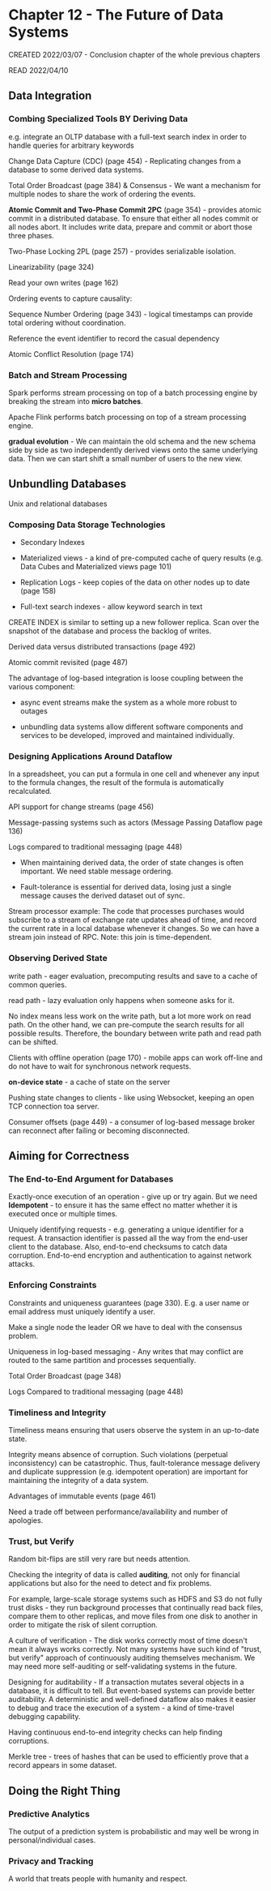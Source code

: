 # Chapter 12 - The Future of Data Systems

CREATED 2022/03/07 - Conclusion chapter of the whole previous chapters

READ 2022/04/10

## Data Integration

### Combing Specialized Tools BY Deriving Data

e.g. integrate an OLTP database with a full-text search index in order to handle queries for arbitrary keywords

Change Data Capture (CDC) (page 454) - Replicating changes from a database to some derived data systems.

Total Order Broadcast (page 384) & Consensus - We want a mechanism for multiple nodes to share the work of ordering the events.

**Atomic Commit and Two-Phase Commit 2PC** (page 354) - provides atomic commit in a distributed database. To ensure that either all nodes commit or all nodes abort. It includes write data, prepare and commit or abort those three phases.

Two-Phase Locking 2PL (page 257) - provides serializable isolation.

Linearizability (page 324)

Read your own writes (page 162)

Ordering events to capture causality:

Sequence Number Ordering (page 343) - logical timestamps can provide total ordering without coordination.

Reference the event identifier to record the casual dependency

Atomic Conflict Resolution (page 174)

### Batch and Stream Processing

Spark performs stream processing on top of a batch processing engine by breaking the stream into **micro batches**.

Apache Flink performs batch processing on top of a stream processing engine.

**gradual evolution** - We can maintain the old schema and the new schema side by side as two independently derived views onto the same underlying data. Then we can start shift a small number of users to the new view.

## Unbundling Databases

Unix and relational databases

### Composing Data Storage Technologies

* Secondary Indexes

* Materialized views - a kind of pre-computed cache of query results (e.g. Data Cubes and Materialized views page 101)

* Replication Logs - keep copies of the data on other nodes up to date (page 158)

* Full-text search indexes - allow keyword search in text

CREATE INDEX is similar to setting up a new follower replica. Scan over the snapshot of the database and process the backlog of writes.

Derived data versus distributed transactions (page 492)

Atomic commit revisited (page 487)

The advantage of log-based integration is loose coupling between the various component:

* async event streams make the system as a whole more robust to outages

* unbundling data systems allow different software components and services to be developed, improved and maintained individually.

### Designing Applications Around Dataflow

In a spreadsheet, you can put a formula in one cell and whenever any input to the formula changes, the result of the formula is automatically recalculated.

API support for change streams (page 456)

Message-passing systems such as actors (Message Passing Dataflow page 136)

Logs compared to traditional messaging (page 448)

* When maintaining derived data, the order of state changes is often important. We need stable message ordering.

* Fault-tolerance is essential for derived data, losing just a single message causes the derived dataset out of sync.

Stream processor example: The code that processes purchases would subscribe to a stream of exchange rate updates ahead of time, and record the current rate in a local database whenever it changes. So we can have a stream join instead of RPC. Note: this join is time-dependent.

### Observing Derived State

write path - eager evaluation, precomputing results and save to a cache of common queries.

read path - lazy evaluation only happens when someone asks for it.

No index means less work on the write path, but a lot more work on read path. On the other hand, we can pre-compute the search results for all possible results. Therefore, the boundary between write path and read path can be shifted.

Clients with offline operation (page 170) - mobile apps can work off-line and do not have to wait for synchronous network requests.

**on-device state** - a cache of state on the server

Pushing state changes to clients - like using Websocket, keeping an open TCP connection toa server.

Consumer offsets (page 449) - a consumer of log-based message broker can reconnect after failing or becoming disconnected.

## Aiming for Correctness

### The End-to-End Argument for Databases

Exactly-once execution of an operation - give up or try again. But we need **Idempotent** - to ensure it has the same effect no matter whether it is executed once or multiple times.

Uniquely identifying requests - e.g. generating a unique identifier for a request. A transaction identifier is passed all the way from the end-user client to the database. Also, end-to-end checksums to catch data corruption. End-to-end encryption and authentication to against network attacks.

### Enforcing Constraints

Constraints and uniqueness guarantees (page 330). E.g. a user name or email address must uniquely identify a user.

Make a single node the leader OR we have to deal with the consensus problem.

Uniqueness in log-based messaging - Any writes that may conflict are routed to the same partition and processes sequentially.

Total Order Broadcast (page 348)

Logs Compared to traditional messaging (page 448)

### Timeliness and Integrity

Timeliness means ensuring that users observe the system in an up-to-date state.

Integrity means absence of corruption. Such violations (perpetual inconsistency) can be catastrophic. Thus, fault-tolerance message delivery and duplicate suppression (e.g. idempotent operation) are important for maintaining the integrity of a data system.

Advantages of immutable events (page 461)

Need a trade off between performance/availability and number of apologies.

### Trust, but Verify

Random bit-flips are still very rare but needs attention.

Checking the integrity of data is called **auditing**, not only for financial applications but also for the need to detect and fix problems.

For example, large-scale storage systems such as HDFS and S3 do not fully trust disks - they run background processes that continually read back files, compare them to other replicas, and move files from one disk to another in order to mitigate the risk of silent corruption.

A culture of verification - The disk works correctly most of time doesn't mean it always works correctly. Not many systems have such kind of "trust, but verify" approach of continuously auditing themselves mechanism. We may need more self-auditing or self-validating systems in the future.

Designing for auditability - If a transaction mutates several objects in a database, it is difficult to tell. But event-based systems can provide better auditability. A deterministic and well-defined dataflow also makes it easier to debug and trace the execution of a system - a kind of time-travel debugging capability.

Having continuous end-to-end integrity checks can help finding corruptions.

Merkle tree - trees of hashes that can be used to efficiently prove that a record appears in some dataset.

## Doing the Right Thing

### Predictive Analytics

The output of a prediction system is probabilistic and may well be wrong in personal/individual cases.

### Privacy and Tracking

A world that treats people with humanity and respect.
